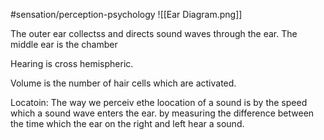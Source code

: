 #sensation/perception-psychology 
![[Ear Diagram.png]]

The outer ear collectss and directs sound waves through the ear. 
The middle ear is the chamber 

Hearing is cross hemispheric.

Volume is the number of hair cells which are activated.  

Locatoin:
The way we perceiv ethe loocation of a sound is by the speed which a sound wave enters the ear. by measuring the difference between the time which the ear on the right and left hear a sound. 